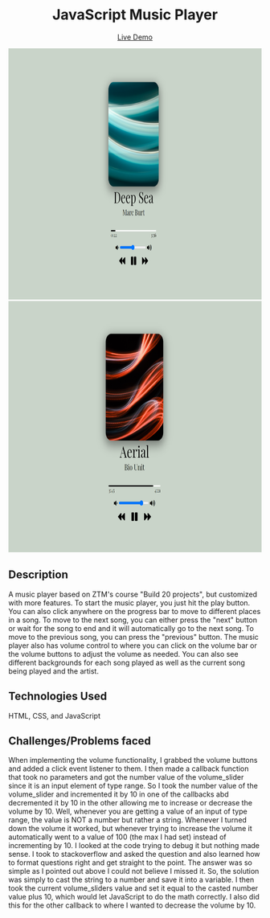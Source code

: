<h1 align="center">JavaScript Music Player</h1>


<p align="center">
  <a href="https://goofy-lichterman-25613b.netlify.app">Live Demo</a>
</p>


<p align="center">
  <img src="/snippet1.png" raw="true" width="700px" height="500px" alt="music player image">
  <img src="/snippet2.png" raw="true" width="700px" height="500px" alt="music player image">
</p>

                                                                                                                                                                           

## Description
A music player based on ZTM's course "Build 20 projects", but customized with more features. To start the music player, you just hit the play button. You can also click anywhere 
on the progress bar to move to different places in a song. To move to the next song, you can either press the "next" button
or wait for the song to end and it will automatically go to the next song. To move to the previous song, you can press the "previous" button.
The music player also has volume control to where you can click on the volume bar or the volume buttons to adjust the volume as needed.
You can also see different backgrounds for each song played as well as the current song being played and the artist. 



## Technologies Used
HTML, CSS, and JavaScript


## Challenges/Problems faced
When implementing the volume functionality, I grabbed the volume buttons and added a click event listener to them. I then made a callback function
that took no parameters and got the number value of the volume_slider since it is an input element of type range. So I took the number value of the volume_slider
and incremented it by 10 in one of the callbacks abd decremented it by 10 in the other allowing me to increase or decrease the volume by 10. Well, whenever you 
are getting a value of an input of type range, the value is NOT a number but rather a string. Whenever I turned down the volume it worked, but whenever trying to 
increase the volume it automatically went to a value of 100 (the max I had set) instead of incrementing by 10. I looked at the code trying to debug it but nothing
made sense. I took to stackoverflow and asked the question and also learned how to format questions right and get straight to the point. The answer was so simple
as I pointed out above I could not believe I missed it. So, the solution was simply to cast the string to a number and save it into a variable. I then took the current
volume_sliders value and set it equal to the casted number value plus 10, which would let JavaScript to do the math correctly. I also did this for the other callback
to where I wanted to decrease the volume by 10. 
